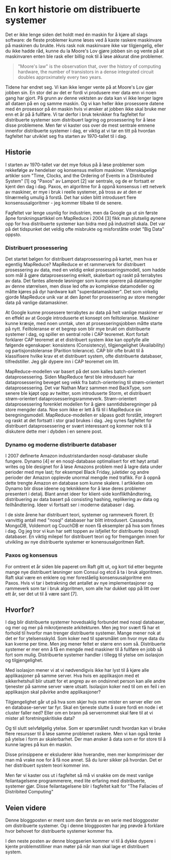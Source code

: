 # En kort historie om distribuerte systemer

Det er ikke lenge siden det holdt med én maskin for å kjøre all slags software:
de fleste problemer kunne løses ved å kaste raskere maskinvare på maskinen du brukte.
Hvis rask nok maskinvare ikke var tilgjengelig, eller du ikke hadde råd,
kunne du la Moore's Lov gjøre jobben sin og vente på at maskinvaren enten ble rask eller billig
nok til å løse akkurat dine problemer.

> "Moore's law" is the observation that, over the history of computing hardware,
> the number of transistors in a dense integrated circuit doubles
> approximately every two years.

Tidene har endret seg. Vi kan ikke lenger vente på at Moore's Lov gjør jobben sin.
En stor del av det er fordi vi produsere mer data enn vi noen gang har gjort.
På grunn av denne vektsten av data kan vi ikke lenger lagre all dataen på en og samme maskin.
Og vi kan heller ikke prosessere datene med én prosessor på én maskin hvis vi ønsker at jobben
ikke skal bruke mer enn et år på å fullføre. Vi tar derfor i bruk teknikker fra fagfeltet for
distribuerte systemer som distribuert lagring og prosessering for å løse disse problemene.
Men før vi kaster oss over de mest sentrale emnene innenfor distribuerte systemer i dag,
er viktig at vi tar en titt på hvordan fagfeltet har utviklet seg fra starten
av 1970-tallet til i dag.  

## Historie

I starten av 1970-tallet var det mye fokus på å løse problemer som rekkefølge av hendelser og konsensus mellom maskiner.
Vitenskapelige artikler som "Time, Clocks, and the Ordering of Events in a Distributed System" [1]
og "Paxos" av Lamport [2] var sentrale, og de er fortsatt er kjent den dag i dag.
Paxos, en algoritme for å oppnå konsensus i ett netverk av maskiner, er mye i bruk i reelle systemer,
på tross av at den er tilnærmelig umulig å forstå.
Det har siden blitt introdusert flere konsensusalgoritmer - jeg kommer tilbake til de senere.

Fagfeltet var lenge usynlig for industrien, men da Google ga ut sin første åpne forskningsartikkel
om MapReduce i 2004 [3] fikk man plutselig øynene opp for hva distribuerte systemer kan bidra med
på industriell skala. Det var på det tidspunket det veldig ofte misbrukte og misforståtte ordet "Big Data" oppsto.

### Distribuert prosessering
Det startet bølgen for distribuert dataprosessering på kartet,
men hva er egentlig MapReduce? MapReduce er et rammerverk for distribuert prosessering av data, med en veldig enkel
prosesseringsmodell, som hadde som mål å gjøre dataprosessering enkelt, skalerbart og raskt
på terrabytes av data. Det fantes allerede løsninger som kunne operere på datamengder av denne størrelsen, men
disse led ofte av komplekse datamodeller og måtte kjøres på dyr hardware kalt "superdatamaskiner". Det som virkelig
gjorde MapReduce unik var at den åpnet for prosessering av store mengder data på vanlige datamaskiner.

At Google kunne prosessere terrabytes av data på helt vanlige maskiner er en effekt av at Google
introduserte et konsept om feiltoleranse. Maskiner kunne kræsje, med noen unntak,
uten at prosesseringsjobben måtte starte på nytt. Feiltoleranse er et begrep
som blir mye brukt om distribuerte systemer i dag, og spiller en sentral rolle
i CAP teoremet. Kort fortalt forklarer CAP teoremet at et distribuert system
ikke kan oppfylle alle følgende egenskaper: konsistens (Consistency),
tilgjengelighet (Availability) og partisjonstoleranse (Parition tolerance).
CAP blir ofte brukt til å klassifisere hvilke krav et et distribuert system,
ofte distribuerte databaser, tilfredstiller. Jeg går dypere inn i CAP teoremet om litt.

MapReduce-modellen var basert på det som kalles batch-orientert dataprosessering.
Siden MapReduce først ble introdusert har dataprosessering beveget seg vekk
fra batch-orientering til strøm-orientert dataprosessering.
Det var Nathan Marz sammen med BackType, som senere ble kjøpt opp av twitter,
som introduserte Storm, et distribuert strøm-orientert dataprosesseringsrammeverk.
Strøm-orientert dataprosessering forenklet modellen for å gjøre sanntidsberegninger på store
mengder data. Noe som ikke er lett å få til i MapReduce sin beregningsmodell. MapReduce-modellen
er såpass godt forstått, integrert og raskt at det fortsatt i stor grad brukes i dag.
Jeg synes fagfeltet for distribuert dataprosessering er svært interessant og kommer nok til å
diskutere dette mer i dybden i en senere post.

### Dynamo og moderne distribuerte databaser
I 2007 definerte Amazon industristandarden nosql-databaser skulle fungere.
Dynamo [4] er en nosql-database optimalisert for ett høyt antall writes og ble designet for å løse
Amazons problem med å lagre data under perioder med mye last;
for eksempel Black Friday, juletider og andre perioder der Amazon opplevde unormal
mengde med trafikk. For å oppnå dette trengte Amazon en database som kunne skalere.
I artikkelen om Dynamo blir disse ideene og teknikkene for å løse deres problemer presentert i detalj.
Blant annet ideer for klient-side konflikthåndtering, distribuering av data
basert på consisting hashing, replikering av data og feilhåndtering.
Ideer vi fortsatt ser i moderne databaser i dag.

I de siste årene har distribuert teori, systemer og rammeverk florert.
Et vanvittig antall med "nosql" databaser har blitt introdusert. Cassandra, MongoDB, Voldemort
og CouchDB er noen få eksempler på hva som finnes i dag. Og jeg tror vi kun har sett
toppen av isfjellet for distribuerte (nosql) databaser.
En viktig milepel for distribuert teori og for fremgangen innen for utvikling av nye
distribuerte systemer er konensusalgoritmen Raft.

### Paxos og konsensus
For omtrent et år siden ble paperet om Raft gitt ut, og kort tid etter begynte
mange nye distribuert løsninger som Consul og etcd å ta i bruk algoritmen.
Raft skal være en enklere og mer foreståelig konsensusalgoritme enn Paxos.
Hvis vi tar i betrakning det antallet av nye implementasjoner og rammeverk som tar i bruk algoritmen,
som alle har dukket opp på litt over ett år, ser det ut til å være sant [7].

## Hvorfor?
I dag blir distribuerte systemer hovedsaklig forbundet med nosql databaser, og mer og mer på
mikrotjeneste arkitekturen. Men jeg tror svært få har et forhold
til hvorfor man trenger distribuerte systemer. Mange mener nok at det er for ytelsensskyld.
Som koker ned til spørsmålet om hvor mye data du kan kverne per time.
Men jeg mener feltet er større enn som så.
Distribuerte systemer er mer enn å få en mengde med maskiner til å fullføre en
jobb så fort som mulig. Distribuerte systemer handler i tillegg til ytelse om
isolasjon og tilgjengelighet.

Med isolasjon mener vi at vi nødvendigvis ikke har lyst til å kjøre alle
applikasjoner på samme server. Hva hvis en applikasjon med et sikkerhetshull blir
utsatt for et angrep av en ondsinnet person kan alle andre tjenester på samme server være utsatt.
Isolasjon koker ned til om en feil i en applikasjon skal påvirke andre applikasjoner?

Tilgjengelighet går ut på hva som skjer hvjs man mister en server eller om en
database-server tar fyr. Skal en tjeneste slutte å svare fordi en node i et cluster
faller ned? Eller om en brann på serverrommet skal føre til at vi mister all foretningskritiske data?

Og til slutt selvfølgelig ytelse. Som  er spørsmålet rundt hvordan
kan vi bruke flere resursser til å løse samme problemet raskere. Men vi kan også tenke på ytelse
i form av skalerbarhet. Der man ønsker å data som er for store til å kunne lagres på kun én maskin.

Disse prinsippene er eksluderer ikke hverandre, men mer komprimisser der man må vrake noe for å få
noe annet. Så du lurer sikker på hvordan. Det er her distribuert system teori
kommer inn.

Men før vi kaster oss ut i fagfeltet så må vi snakke om
de mest vanlige feilantagelsene programmerere, med lite erfaring med distribuerte,
systemer gjør. Disse feilantagelsene blir i fagfeltet kalt for
"The Fallacies of Distribited Computing"

## Veien videre
Denne bloggposten er ment som den første av en serie med bloggposter om
distribuerte systemer. Og i denne bloggposten har jeg prøvde
å forklare hvor behovet for distribuerte systemer kommer fra.

I den neste posten av denne bloggserien kommer vi til å dykke dypere i
kjente problemstilliner man møter på når man skal lage et distribuert system.
